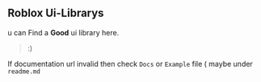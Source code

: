 ## Roblox Ui-Librarys
u can Find a **Good** ui library here.

>:)

If documentation url invalid then check `Docs` or `Example` file ( maybe under `readme.md`

